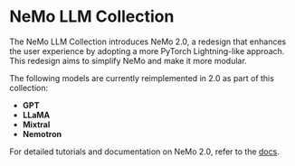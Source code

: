 NeMo LLM Collection
===================

The NeMo LLM Collection introduces NeMo 2.0, a redesign that enhances the user experience by adopting a more PyTorch Lightning-like approach. This redesign aims to simplify NeMo and make it more modular.

The following models are currently reimplemented in 2.0 as part of this collection:
- **GPT**
- **LLaMA**
- **Mixtral**
- **Nemotron**

For detailed tutorials and documentation on NeMo 2.0, refer to the [docs](https://docs.nvidia.com/nemo-framework/user-guide/latest/nemo_2.0/index.html).
